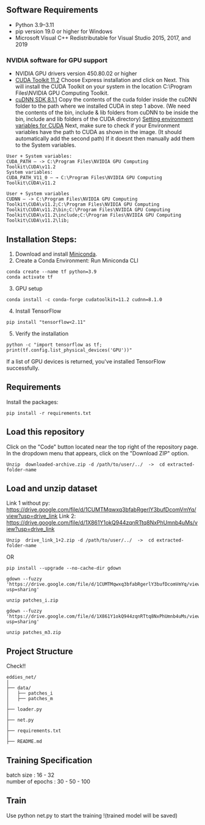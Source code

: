 ## Software Requirements

- Python 3.9–3.11
- pip version 19.0 or higher for Windows
- Microsoft Visual C++ Redistributable for Visual Studio 2015, 2017, and 2019 
### NVIDIA software for GPU support
- NVIDIA GPU drivers version 450.80.02 or higher
- [CUDA Toolkit 11.2](https://developer.nvidia.com/cuda-11.2.0-download-archive)
Choose Express installation and click on Next. This will install the CUDA Toolkit on your system in the location C:\Program Files\NVIDIA GPU Computing Toolkit.
- [cuDNN SDK 8.1.1](https://developer.nvidia.com/rdp/cudnn-archive)
Copy the contents of the cuda folder inside the cuDNN folder to the path where we installed CUDA in step 1 above. (We need the contents of the bin, include & lib folders from cuDNN to be inside the bin, include and lib folders of the CUDA directory)
[Setting environment variables for CUDA](https://medium.com/geekculture/install-cuda-and-cudnn-on-windows-linux-52d1501a8805) 
Next, make sure to check if your Environment variables have the path to CUDA as shown in the image. (It should automatically add the second path) If it doesnt then manually add them to the System variables.
```
User + System variables:
CUDA_PATH — -> C:\Program Files\NVIDIA GPU Computing Toolkit\CUDA\v11.2
System variables:
CUDA_PATH_V11_0 — → C:\Program Files\NVIDIA GPU Computing Toolkit\CUDA\v11.2
```
```
User + System variables
CUDNN — -> C:\Program Files\NVIDIA GPU Computing Toolkit\CUDA\v11.2;C:\Program Files\NVIDIA GPU Computing Toolkit\CUDA\v11.2\bin;C:\Program Files\NVIDIA GPU Computing Toolkit\CUDA\v11.2\include;C:\Program Files\NVIDIA GPU Computing Toolkit\CUDA\v11.2\lib;
```
## Installation Steps:
1. Download and install [Miniconda](https://docs.conda.io/projects/miniconda/en/latest/index.html).
2. Create a Conda Environment: 
Run Miniconda CLI
```
conda create --name tf python=3.9
conda activate tf
```
3. GPU setup 
```
conda install -c conda-forge cudatoolkit=11.2 cudnn=8.1.0
```
4. Install TensorFlow 
```
pip install "tensorflow<2.11" 
```
5. Verify the installation 
```
python -c "import tensorflow as tf; print(tf.config.list_physical_devices('GPU'))"
```
If a list of GPU devices is returned, you've installed TensorFlow successfully.

## Requirements
Install the packages:
```
pip install -r requirements.txt
```
## Load this repository
Click on the "Code" button located near the top right of the repository page. In the dropdown menu that appears, click on the "Download ZIP" option. 
```
Unzip  downloaded-archive.zip -d /path/to/user/../  ->  cd extracted-folder-name
```
## Load and unzip dataset 
Link 1 without py: https://drive.google.com/file/d/1CUMTMqwxq3bfabRgerlY3bufDcomVmYq/view?usp=drive_link 
Link 2: https://drive.google.com/file/d/1X861Y1okQ944zqnRTtq8NxPhUmnb4uMs/view?usp=drive_link    
```
Unzip  drive_link_1+2.zip -d /path/to/user/../  ->  cd extracted-folder-name
```
OR
```
pip install --upgrade --no-cache-dir gdown
```
```
gdown --fuzzy 'https://drive.google.com/file/d/1CUMTMqwxq3bfabRgerlY3bufDcomVmYq/view?usp=sharing'
```
```
unzip patches_i.zip
```
```
gdown --fuzzy 'https://drive.google.com/file/d/1X861Y1okQ944zqnRTtq8NxPhUmnb4uMs/view?usp=sharing'
```
```
unzip patches_m3.zip
```
## Project Structure
Check!!
```
eddies_net/
│
├── data/
│   ├── patches_i
│   ├── patches_m
│
├── loader.py
│
├── net.py
│
├── requirements.txt
│
├── README.md
```
## Training Specification
batch size : 16 - 32  
number of epochs : 30 - 50 - 100 

## Train
Use python net.py to start the training !(trained model will be saved)
